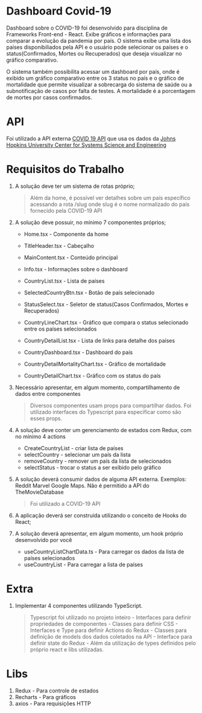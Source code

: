 # Dashboard Covid-19

Dashboard sobre o COVID-19 foi desenvolvido para disciplina de Frameworks Front-end - React.
Exibe gráficos e informações para comparar a evolução da pandemia por país. O sistema exibe uma lista dos países disponibiliados pela API e o usuário pode selecionar os países e o status(Confirmados, Mortes ou Recuperados) que deseja visualizar no gráfico comparativo.

O sistema também possibilita acessar um dashboard por país, onde é exibido um gráfico comparativo entre os 3 status no país e o gráfico de mortalidade que permite visualizar a sobrecarga do sistema de saúde ou a subnotificação de casos por falta de testes.
A mortalidade é a porcentagem de mortes por casos confirmados.



# API
Foi utilizado a API externa [COVID 19 API]([https://covid19api.com/](https://covid19api.com/)) que usa os dados da [Johns Hopkins University Center for Systems Science and Engineering]([https://covid19api.com/](https://covid19api.com/)) 

# Requisitos do Trabalho
  
1. A solução deve ter um sistema de rotas próprio;
	> Além da home, é possível ver detalhes sobre um país específico acessando a rota /slug onde slug é o nome normalizado do país fornecido pela COVID-19 API

2. A solução deve possuir, no mínimo 7 componentes próprios;
	 - Home.tsx - Componente da home
	 - TitleHeader.tsx - Cabeçalho
	 - MainContent.tsx  - Conteúdo principal
	 - Info.tsx - Informações sobre o dashboard
	 - CountryList.tsx - Lista de países 
	 - SelectedCountryBtn.tsx - Botão de país selecionado
	 - StatusSelect.tsx - Seletor de status(Casos Confirmados, Mortes e Recuperados) 
	 - CountryLineChart.tsx  - Gráfico que compara o status selecionado entre os países selecionados
	 - CountryDetailList.tsx - Lista de links para detalhe dos países
	 
	- CountryDashboard.tsx - Dashboard do país
	- CountryDetailMortalityChart.tsx  - Gráfico de mortalidade
	- CountryDetailChart.tsx - Gráfico com os status do país
	
3. Necessário apresentar, em algum momento, compartilhamento de dados entre componentes
	> Diversos componentes usam props para compartilhar dados. Foi utilizado interfaces do Typescript para especificar como são esses props.

4. A solução deve conter um gerenciamento de estados com Redux, com no mínimo 4 actions
	- CreateCountryList - criar lista de países
	- selectCountry - selecionar um país da lista
	- removeCountry - remover um país da lista de selecionados
	- selectStatus - trocar o status a ser exibido pelo gráfico

5. A solução deverá consumir dados de alguma API externa. Exemplos: Reddit Marvel Google Maps. Não é permitido a API do TheMovieDatabase
	> Foi utilizado a COVID-19 API
	
6. A aplicação deverá ser construída utilizando o conceito de Hooks do React;
7. A solução deverá apresentar, em algum momento, um hook próprio desenvolvido por você
	- useCountryListChartData.ts - Para carregar os dados da lista de países selecionados
	- useCountryList - Para carregar a lista de países
​
# Extra

1. Implementar 4 componentes utilizando TypeScript.
	> Typescript foi utilizado no projeto inteiro
		- Interfaces para definir propriedades de componentes
		- Classes para definir CSS
		- Interfaces e Type para definir Actions do Redux 
		- Classes para definição de models dos dados coletados na API
		- Interface para definir state do Redux
		- Além da utilização de types definidos pelo próprio react e libs utilizadas.

# Libs
1. Redux - Para controle de estados
2. Recharts - Para gráficos
3. axios - Para requisições HTTP
